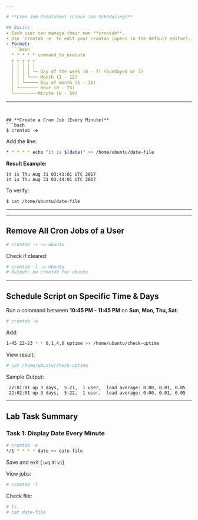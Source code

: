 ```yaml
---

# **Cron Job Cheatsheet (Linux Job Scheduling)**

## Basics
- Each user can manage their own **crontab**.
- Use `crontab -e` to edit your crontab (opens in the default editor).
- Format:  
  ```bash
  * * * * * command_to_execute
  ┬ ┬ ┬ ┬ ┬
  │ │ │ │ │
  │ │ │ │ └─ Day of the week (0 - 7) (Sunday=0 or 7)
  │ │ │ └─── Month (1 - 12)
  │ │ └───── Day of month (1 - 31)
  │ └─────── Hour (0 - 23)
  └─────────Minute (0 - 59)
  ```

---
```


## **Create a Cron Job (Every Minute)**
```bash
$ crontab -e
```
Add the line:
```bash
* * * * * echo "it is $(date)" >> /home/ubuntu/date-file
```

**Result Example:**
```
it is Thu Aug 31 03:43:01 UTC 2017
it is Thu Aug 31 03:44:01 UTC 2017
```

To verify:
```bash
$ cat /home/ubuntu/date-file
```
---
---

## **Remove All Cron Jobs of a User**
```bash
# crontab -r -u ubuntu
```

Check if cleared:
```bash
# crontab -l -u ubuntu
# Output: no crontab for ubuntu
```

---

## **Schedule Script on Specific Time & Days**
Run a command between **10:45 PM - 11:45 PM** on **Sun, Mon, Thu, Sat**:
```bash
# crontab -e 
```
Add:
```bash
1-45 22-23 * * 0,1,4,6 uptime >> /home/ubuntu/check-uptime
```

View result:
```bash
# cat /home/ubuntu/check-uptime
```

Sample Output:
```
 22:01:01 up 3 days,  5:21,  1 user,  load average: 0.00, 0.01, 0.05
 22:02:01 up 3 days,  5:22,  1 user,  load average: 0.00, 0.01, 0.05

```

---

## **Lab Task Summary**
### Task 1: Display Date Every Minute
```bash
# crontab -e
*/1 * * * * date >> date-file
```
Save and exit (`:wq` in `vi`)

View jobs:
```bash
# crontab -l
```

Check file:
```bash
# ls
# cat date-file
```

